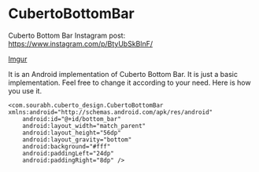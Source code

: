 # CubertoBottomBar

Cuberto Bottom Bar Instagram post:
https://www.instagram.com/p/BtyUbSkBlnF/


[Imgur](https://i.imgur.com/duZbsxb.gifv)

It is an Android implementation of Cuberto Bottom Bar.
It is just a basic implementation. Feel free to change it according to your need.
Here is how you use it.


    <com.sourabh.cuberto_design.CubertoBottomBar xmlns:android="http://schemas.android.com/apk/res/android"
        android:id="@+id/bottom_bar"
        android:layout_width="match_parent"
        android:layout_height="56dp"
        android:layout_gravity="bottom"
        android:background="#fff"
        android:paddingLeft="24dp"
        android:paddingRight="8dp" />
